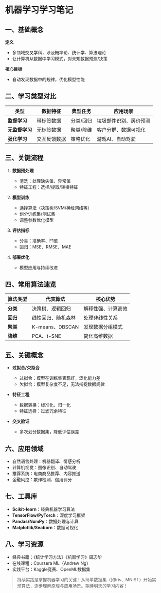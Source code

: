 # 机器学习学习笔记

## 一、基础概念
**定义**  
- 多领域交叉学科，涉及概率论、统计学、算法理论
- 让计算机从数据中学习模式，对未知数据预测/决策

**核心目标**  
- 自动发现数据中的规律，优化模型性能

## 二、学习类型对比
| 类型         | 数据特征       | 典型任务          | 应用场景                  |
|--------------|----------------|-------------------|---------------------------|
| **监督学习** | 带标签数据     | 分类/回归         | 垃圾邮件识别、房价预测    |
| **无监督学习** | 无标签数据     | 聚类/降维         | 客户分群、数据可视化      |
| **强化学习** | 交互反馈数据   | 策略优化          | 游戏AI、自动驾驶          |

## 三、关键流程
1. **数据预处理**  
   - 清洗：处理缺失值、异常值  
   - 特征工程：选择/提取/转换特征  

2. **模型训练**  
   - 选择算法（决策树/SVM/神经网络等）  
   - 划分训练集/测试集  
   - 调整参数优化模型  

3. **评估指标**  
   - 分类：准确率、F1值  
   - 回归：MSE、RMSE、MAE  

4. **部署优化**  
   - 模型应用与持续改进

## 四、常用算法速览
| 算法类型       | 代表算法               | 核心优势                     |
|----------------|------------------------|------------------------------|
| **分类**       | 决策树、逻辑回归       | 解释性强、计算高效           |
| **回归**       | 线性回归、随机森林     | 处理非线性关系               |
| **聚类**       | K-means、DBSCAN        | 发现数据分组模式             |
| **降维**       | PCA、t-SNE             | 简化高维数据                 |

## 五、关键概念
- **过拟合/欠拟合**  
  - 过拟合：模型在训练集表现好，泛化能力差  
  - 欠拟合：模型复杂度不足，无法捕捉数据规律  

- **特征工程**  
  - 数据转换：标准化、归一化  
  - 特征选择：过滤冗余特征  

- **交叉验证**  
  - 多次划分数据集，降低评估误差  

## 六、应用领域
- 自然语言处理：机器翻译、情感分析  
- 计算机视觉：图像识别、自动驾驶  
- 推荐系统：电商商品推荐、内容推送  
- 金融风控：欺诈检测、信用评分  

## 七、工具库
- **Scikit-learn**：经典机器学习算法  
- **TensorFlow/PyTorch**：深度学习框架  
- **Pandas/NumPy**：数据处理与计算  
- **Matplotlib/Seaborn**：数据可视化  

## 八、学习资源
- 经典书籍：《统计学习方法》《机器学习》周志华  
- 在线课程：Coursera ML（Andrew Ng）  
- 实践平台：Kaggle竞赛、OpenML数据集  

> 持续实践是掌握机器学习的关键！从简单数据集（如Iris、MNIST）开始实现算法，逐步理解原理与应用场景。期待明天的学习内容！